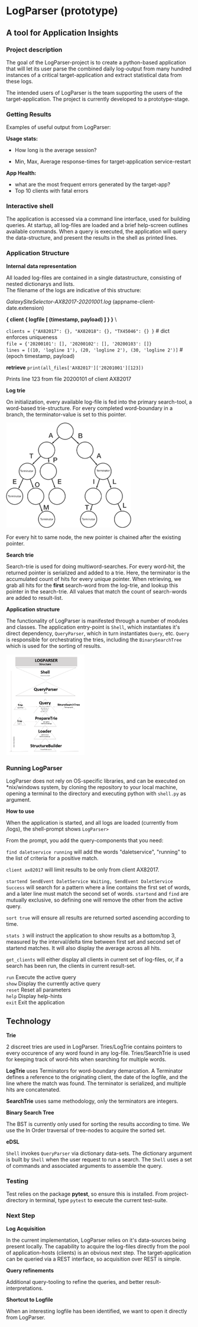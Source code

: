 # LogParser (prototype)
##  A tool for Application Insights ##



### Project description ###

The goal of the LogParser-project is to create a python-based application that will let its user parse the combined daily log-output from many hundred instances of a critical target-application and extract statistical data from these logs.

The intended users of LogParser is the team supporting the users of the target-application.
The project is currently developed to a prototype-stage.

### Getting Results ###

Examples of useful output from LogParser:

**Usage stats:** 

- How long is the average session?

- Min, Max, Average response-times for target-application service-restart

**App Health:**

- what are the most frequent errors generated by the target-app?
- Top 10 clients with fatal errors

### Interactive shell ###

The application is accessed via a command line interface, used for building queries. At startup, all log-files are loaded and a brief help-screen outlines available commands. When a query is executed, the application will query the data-structure, and present the results in the shell as printed lines.



### Application Structure ###

**Internal data representation**

All loaded log-files are contained in a single datastructure, consisting of nested dictionarys and lists. \
The filename of the logs are indicative of this structure:

*GalaxySiteSelector-AX82017-20201001.log*              (appname-client-date.extension)

**{ client { logfile [ (timestamp, payload) ] } }** \

`clients = {"AX82017": {}, "AX82018": {}, "TX45046": {} }` # dict enforces uniqueness \
`file = {'20200101': [], '20200102': [], '20200103': []}`\
`lines = [(10, 'logline 1'), (20, 'logline 2'), (30, 'logline 2')]`  # (epoch timestamp, payload) 

**retrieve** 
`print(all_files['AX82017']['20201001'][123]) ` 

Prints line 123 from file 20200101 of client AX82017 

**Log trie**

On initialization, every available log-file is fed into the primary search-tool, a word-based trie-structure. For every completed word-boundary in a branch, the terminator-value is set to this pointer.

<img src="https://github.com/FaderVader/LogParser/blob/master/img/trie-tree_terminators.png?raw=true" alt="trie-tree_terminators.png" style="zoom:33%;" />

For every hit to same node, the new pointer is chained after the existing pointer.

**Search trie**

Search-trie is used for doing multiword-searches. For every word-hit, the returned pointer is serialized and added to a trie. Here, the terminator is the accumulated count of hits for every unique pointer. When retrieving, we grab all hits for the **first** search-word from the log-trie, and lookup this pointer in the search-trie. All values that match the count of search-words are added to result-list.

**Application structure**

The functionality of LogParser is manifested through a number of modules and classes. The application entry-point is `Shell`, which instantiates it's direct dependency, `QueryParser`, which in turn instantiates `Query`, etc. `Query` is responsible for orchestrating the tries, including the `BinarySearchTree` which is used for the sorting of results.

<img src="https://github.com/FaderVader/LogParser/blob/master/img/LogParser_Architecture_medium.png?raw=true" alt="LogParser_Architecture.png" style="zoom:33%;" />



### Running LogParser ###

LogParser does not rely on OS-specific libraries, and can be executed on *nix/windows system, by cloning the repository to your local machine, opening a terminal to the directory and executing python with `shell.py` as argument.

**How to use**

When the application is started, and all logs are loaded (currently from /logs), the shell-prompt shows `LogParser>`

From the prompt, you add the query-components that you need:

`find daletservice running` will add the words "daletservice", "running" to the list of criteria for a positive match.

`client ax82017` will limit results to be only from client AX82017.

`startend SendEvent DaletService Waiting, SendEvent DaletService Success` will search for a pattern where a line contains the first set of words, and a later line must match the second set of words. `startend` and `find` are mutually exclusive, so defining one will remove the other from the active query.

`sort true` will ensure all results are returned sorted ascending according to time.

`stats 3` will instruct the application to show results as a bottom/top 3, measured by the interval/delta time between first set and second set of startend matches. It will also display the average across all hits.

`get_clients` will either display all clients in current set of log-files, or, if a search has been run, the clients in current result-set.

`run`		    Execute the active query \
`show`		  Display the currently active query \
`reset` 	   Reset all parameters \
`help`		  Display help-hints \
`exit`		  Exit the application 



## Technology ##

**Trie**

2 discreet tries are used in LogParser. Tries/LogTrie contains pointers to every occurence of any word found in any log-file. Tries/SearchTrie is used for keeping track of word-hits when searching for multiple words. 

**LogTrie** uses Terminators for word-boundary demarcation. A Terminator defines a reference to the originating client, the date of the logfile, and the line where the match was found. The terminator is serialized, and multiple hits are concatenated.

**SearchTrie** uses same methodology, only the terminators are integers.



**Binary Search Tree**

The BST is currently only used for sorting the results according to time. We use the In Order traversal of tree-nodes to acquire the sorted set.



**eDSL**

`Shell` invokes `QueryParser` via dictionary data-sets. The dictionary argument is built by `Shell` when the user request to run a search. The `Shell` uses a set of commands and associated arguments to assemble the query.



### Testing ###

Test relies on the package **pytest**, so ensure this is installed. From project-directory in terminal, type `pytest` to execute the current test-suite.



### Next Step ###

**Log Acquisition**

In the current implementation, LogParser relies on it's data-sources being present locally. The capability to acquire the log-files directly from the pool of application-hosts (clients) is an obvious next step. The target-application can be queried via a REST interface, so acquisition over REST is simple.

**Query refinements**

Additional query-tooling to refine the queries, and better result-interpretations.

**Shortcut to Logfile**

When an interesting logfile has been identified, we want to open it directly from LogParser.





